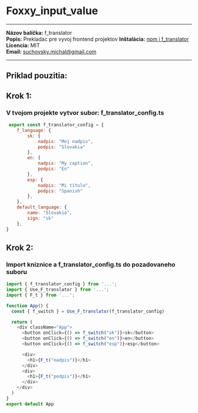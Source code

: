 # Foxxy_input_value
---
__Názov balíčka:__ f_translator  
__Popis:__ Prekladac pre vyvoj frontend projektov
__Inštalácia:__ [npm i f_translator](https://www.npmjs.com/package/f_translator)  
__Licencia:__ MIT  
__Email:__ suchovsky.michal@gmail.com  

---
## Priklad pouzitia:   

## Krok 1:   
### V tvojom projekte vytvor subor: __f_translator_config.ts__    

```javascript
 export const f_translator_config = {
    f_language: {
        sk: {
            nadpis: "Moj nadpis",
            podpis: "Slovakia"
        },
        en: {
            nadpis: "My caption",
            podpis: "En"
        },
        esp: {
            nadpis: "Mi título",
            podpis: "Spanish"
        },
    },
    default_language: {
        name: "Slovakia",
        sign: "sk"
    },
}

```   
## Krok 2:      
### Import kniznice a __f_translator_config.ts__ do pozadovaneho suboru   

```javascript
import { f_translator_config } from '...';
import { Use_F_translator } from '...';
import { F_t } from '...';

function App() {
  const { f_switch } = Use_F_translator(f_translator_config)

  return (
    <div className="App">
      <button onClick={() => f_switch("sk")}>sk</button>
      <button onClick={() => f_switch("en")}>en</button>
      <button onClick={() => f_switch("esp")}>esp</button>

      <div>
        <h1>{F_t("nadpis")}</h1>
      </div>
      <div>
        <h1>{F_t("podpis")}</h1>
      </div>
    </div>
  )
}
export default App

```
